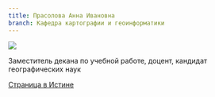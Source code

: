```yaml
---
title: Прасолова Анна Ивановна
branch: Кафедра картографии и геоинформатики
---
```


![](~/assets/images/pai.jpg)

Заместитель декана по учебной работе, доцент, кандидат географических наук

[Страница в Истине](https://istina.msu.ru/workers/426451)
